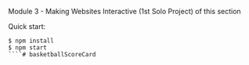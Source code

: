Module 3 - Making Websites Interactive (1st Solo Project) of this section

Quick start:

```
$ npm install
$ npm start
````# basketballScoreCard
